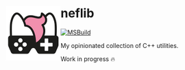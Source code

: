 # <img src="assets/NSS-128x128.png" align="left" />neflib

[![MSBuild](https://github.com/nefarius/neflib/actions/workflows/msbuild.yml/badge.svg)](https://github.com/nefarius/neflib/actions/workflows/msbuild.yml)

My opinionated collection of C++ utilities.

Work in progress 🔥
